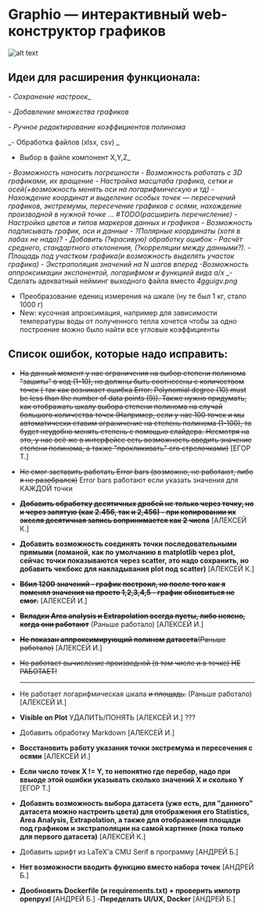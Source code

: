 # Graphio — интерактивный web-конструктор графиков
![alt text](graphio_logo_alt.png)

## Идеи для расширения функционала:

_- Сохранение настроек__
  


_- Добавление множества графиков_


_- Ручное редактирование коэффициентов полинома_

_- Обработка файлов (xlsx, csv) _
- Выбор в файле компонент X,Y,Z_

_- Возможность наносить погрешности_
_- Возможность работать с 3D графиками, их вращение_
_- Настройка масштаба графика, сетки и осей(+возможность менять оси на логарифмическую и тд)_
_- Нахождение координат и выделение особых точек — пересечений графиков, экстремумы, пересечение графиков с осями, нахождение производной в нужной точке ... #TODO(расширить перечисление)_
_- Настройка цветов и типов маркеров данных и графиков_
_- Возможность подписывать график, оси и данные_
_- ?Полярные координаты (хотя в лабах не надо)?_
_- Добавить (?красивую) обработку ошибок_
_- Расчёт среднего, стандартного отклонения, (?корреляции между данными?)._
_- Площадь под участком графика(и возможность выделять участок графика)_
_- Экстраполяция значений на N шагов вперед_
_-Возможность аппроксимации экспонентой, логарифмом и функцией вида a/x_
_- Сделать адекватный нейминг выходного файла вместо _4gguigv.png_

- Преобразование едениц измерения на шкале (ну те был 1 кг, стало 1000 г)
- New: кусочная апроксимация, например для зависимости температуры воды от полученного тепла хочется чтобы за одно построение можно было найти все угловые коэффициенты

## Список ошибок, которые надо исправить:
- ~~На данный момент у нас ограничения на выбор степени полинома "зашиты" в код (1-10), но должны быть соотнесены с количеством точек ( так как возникает ошибка Error: Polynomial degree (10) must be less than the number of data points (9)). Также нужно придумать, как отображать шкалу выбора степени полинома на случай большого количества точек (Например, если у нас 100 точек и мы автоматически ставим ограничение на степень полинома (1-100), то будет неудобно менять степень с помощью слайдера. Несмотря на это, у нас всё же в интерфейсе есть возможность вводить значение степени полинома, а также "прокликивать" его стрелочками)~~ [ЕГОР Т.]
- ~~Не смог заставить работать Error bars (возможно, не работают, либо я не разобрался)~~ Error bars работают если указать значения для КАЖДОЙ точки
- **~~Добавить обработку десятичных дробей не только через точку, но и через запятую (как 2.456, так и 2,456) - при копировании их экселя десятичная запись вопринимается как 2 числа~~** [АЛЕКСЕЙ К.]
- **Добавить возможность соединять точки последовательными прямыми (ломаной, как по умолчанию в matplotlib через plot, сейчас точки показываются через scatter, это надо сохранить, но добавить чекбокс для накладывания plot под scatter)** [АЛЕКСЕЙ К.]
- **~~Вбил 1200 значений - график построил, но после того как я поменял значения на просто 1,2,3,4,5 - график обновиться не смог.~~**  [АЛЕКСЕЙ И.]
- **~~Вкладки Area analysis и Extrapolation всегда пусты, либо неясно, когда они работают~~** (Раньше работало) [АЛЕКСЕЙ И.]
- ~~**Не показан аппроксимирующий полином датасета**(Раньше работало)~~ [АЛЕКСЕЙ И.]
- ~~Не работает вычисление производной (в том числе и в точке) НЕ РАБОТАЕТ!~~
  
  ---
- Не работает логарифмическая шкала ~~и площадь.~~ (Раньше работало) [АЛЕКСЕЙ И.]
- **Visible on Plot** УДАЛИТЬ/ПОНЯТЬ [АЛЕКСЕЙ И.] ???
- Добавить обработку Markdown [АЛЕКСЕЙ И.]
- **Восстановить работу указания точки экстремума и пересечения с осями** [АЛЕКСЕЙ И.]
- **Если число точек X != Y, то непонятно где перебор, надо при ввыоде этой ошибки указывать сколько значений X и сколько Y** [ЕГОР Т.]
- **Добавить возможность выбора датасета (уже есть, для "данного" датасета можно настроить цвета) для отображения его Statistics, Area Analysis, Extrapolation, а также для отображения площади под графиком и экстраполяции на самой картинке (пока только для первого датасета)** [АЛЕКСЕЙ К.]
- Добавить шрифт из LaTeX'а CMU Serif в программу [АНДРЕЙ Б.]
- **Нет возможности вводить функцию вместо набора точек** [АНДРЕЙ Б.]


- **Дообновить Dockerfile (и requirements.txt) + проверить импотр openpyxl** [АНДРЕЙ Б.]
-**Переделать UI/UX, Docker** [АНДРЕЙ Б.]
